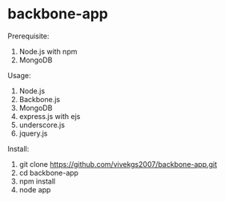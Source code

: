 backbone-app
============

Prerequisite:

1. Node.js with npm
2. MongoDB

Usage:
1. Node.js
2. Backbone.js
3. MongoDB
4. express.js with ejs
5. underscore.js
6. jquery.js

Install:

1. git clone https://github.com/vivekgs2007/backbone-app.git
2. cd backbone-app
3. npm install
4. node app


